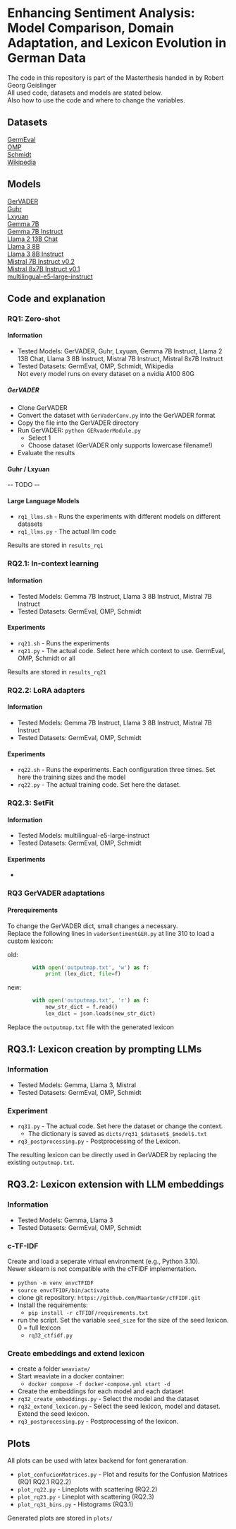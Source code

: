 # Enhancing Sentiment Analysis: Model Comparison, Domain Adaptation, and Lexicon Evolution in German Data
The code in this repository is part of the Masterthesis handed in by Robert Georg Geislinger\
All used code, datasets and models are stated below.\
Also how to use the code and where to change the variables.
## Datasets
[GermEval](https://huggingface.co/datasets/uhhlt/GermEval2017)\
[OMP](https://huggingface.co/datasets/Alienmaster/omp_sa)\
[Schmidt](https://huggingface.co/datasets/Alienmaster/german_politicians_twitter_sentiment)\
[Wikipedia](https://huggingface.co/datasets/Alienmaster/wikipedia_leipzig_de_2016)

## Models
[GerVADER](https://github.com/KarstenAMF/GerVADER)\
[Guhr](https://github.com/oliverguhr/german-sentiment-lib)\
[Lxyuan](https://huggingface.co/lxyuan/distilbert-base-multilingual-cased-sentiments-student)\
[Gemma 7B](https://huggingface.co/google/gemma-7b)\
[Gemma 7B Instruct](https://huggingface.co/google/gemma-7b-it)\
[Llama 2 13B Chat](https://huggingface.co/meta-llama/Llama-2-13b-chat)\
[Llama 3 8B](https://huggingface.co/meta-llama/Meta-Llama-3-8B)\
[Llama 3 8B Instruct](https://huggingface.co/meta-llama/Meta-Llama-3-8B-Instruct)\
[Mistral 7B Instruct v0.2](https://huggingface.co/mistralai/Mistral-7B-Instruct-v0.2)\
[Mistral 8x7B Instruct v0.1](https://huggingface.co/mistralai/Mixtral-8x7B-Instruct-v0.1)\
[multilingual-e5-large-instruct](https://huggingface.co/intfloat/multilingual-e5-large-instruct)

## Code and explanation
### RQ1: Zero-shot
#### Information
- Tested Models: GerVADER, Guhr, Lxyuan, Gemma 7B Instruct, Llama 2 13B Chat, Llama 3 8B Instruct, Mistral 7B Instruct, Mistral 8x7B Instruct
- Tested Datasets: GermEval, OMP, Schmidt, Wikipedia\
Not every model runs on every dataset on a nvidia A100 80G

##### GerVADER
- Clone GerVADER
- Convert the dataset with `GerVaderConv.py` into the GerVADER format
- Copy the file into the GerVADER directory
- Run GerVADER: `python GERvaderModule.py`
    - Select 1
    - Choose dataset (GerVADER only supports lowercase filename!)
- Evaluate the results

#### Guhr / Lxyuan
-- TODO --

#### Large Language Models
- `rq1_llms.sh` - Runs the experiments with different models on different datasets
- `rq1_llms.py` - The actual llm code

Results are stored in `results_rq1`

### RQ2.1: In-context learning
#### Information
- Tested Models: Gemma 7B Instruct, Llama 3 8B Instruct, Mistral 7B Instruct
- Tested Datasets: GermEval, OMP, Schmidt

#### Experiments
- `rq21.sh` - Runs the experiments
- `rq21.py` - The actual code. Select here which context to use. GermEval, OMP, Schmidt or all

Results are stored in `results_rq21`

### RQ2.2: LoRA adapters
#### Information
- Tested Models: Gemma 7B Instruct, Llama 3 8B Instruct, Mistral 7B Instruct
- Tested Datasets: GermEval, OMP, Schmidt

#### Experiments
- `rq22.sh` - Runs the experiments. Each configuration three times. Set here the training sizes and the model
- `rq22.py` - The actual training code. Set here the dataset.

### RQ2.3: SetFit
#### Information
- Tested Models: multilingual-e5-large-instruct
- Tested Datasets: GermEval, OMP, Schmidt
#### Experiments
- 

### RQ3 GerVADER adaptations
#### Prerequirements
To change the GerVADER dict, small changes a necessary.\
Replace the following lines in `vaderSentimentGER.py` at line 310 to load a custom lexicon:

old:
```python
        with open('outputmap.txt', 'w') as f:
            print (lex_dict, file=f)
```
new:
```python
        with open('outputmap.txt', 'r') as f:
            new_str_dict = f.read()
            lex_dict = json.loads(new_str_dict)
```
Replace the `outputmap.txt` file with the generated lexicon

## RQ3.1: Lexicon creation by prompting LLMs
### Information
- Tested Models: Gemma, Llama 3, Mistral
- Tested Datasets: GermEval, OMP, Schmidt

### Experiment
- `rq31.py` - The actual code. Set here the dataset or change the context.
    - The dictionary is saved as `dicts/rq31_$dataset$_$model$.txt`
- `rq3_postprocessing.py` - Postprocessing of the Lexicon.

The resulting lexicon can be directly used in GerVADER by replacing the existing `outputmap.txt`.

## RQ3.2: Lexicon extension with LLM embeddings
### Information
- Tested Models: Gemma, Llama 3
- Tested Datasets: GermEval, OMP, Schmidt

### c-TF-IDF
Create and load a seperate virtual environment (e.g., Python 3.10).\
Newer sklearn is not compatible with the cTFIDF implementation.
- `python -m venv envcTFIDF`
- `source envcTFIDF/bin/activate`
- clone git repository: `https://github.com/MaartenGr/cTFIDF.git`
- Install the requirements:
    - `pip install -r cTFIDF/requirements.txt`
- run the script. Set the variable `seed_size` for the size of the seed lexicon. 0 = full lexicon
    - `rq32_ctfidf.py`

### Create embeddings and extend lexicon
- create a folder `weaviate/`
- Start weaviate in a docker container:
    - `docker compose -f docker-compose.yml start -d`
- Create the embeddings for each model and each dataset
- `rq32_create_embeddings.py` - Select the model and the dataset
- `rq32_extend_lexicon.py` - Select the seed lexicon, model and dataset. Extend the seed lexicon.
- `rq3_postprocessing.py` - Postprocessing of the lexicon.

## Plots
All plots can be used with latex backend for font generaration.
- `plot_confucionMatrices.py` - Plot and results for the Confusion Matrices (RQ1 RQ2.1 RQ2.2)
- `plot_rq22.py` - Lineplots with scattering (RQ2.2)
- `plot_rq23.py` - Lineplot with scattering (RQ2.3)
- `plot_rq31_bins.py` - Histograms (RQ3.1)

Generated plots are stored in `plots/`